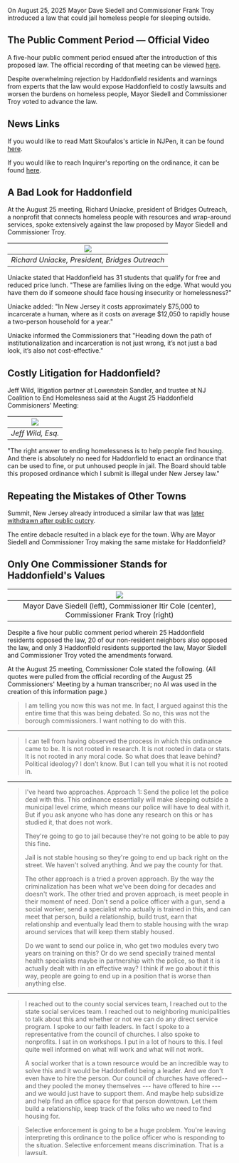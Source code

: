 On August 25, 2025 Mayor Dave Siedell and Commissioner Frank Troy introduced a law that could jail homeless people for sleeping outside. 

## The Public Comment Period — Official Video

A five-hour public comment period ensued after the introduction of this proposed law. The official recording of that meeting can be viewed [here](https://www.youtube.com/watch?v=SjO2hV16Anc&ab_channel=BoroughofHaddonfield).

Despite overwhelming rejection by Haddonfield residents and warnings from experts that the law would expose Haddonfield to costly lawsuits and worsen the burdens on homeless people, Mayor Siedell and Commissioner Troy voted to advance the law.

## News Links

If you would like to read Matt Skoufalos's article in NJPen, it can be found [here](https://www.njpen.com/haddonfield-advances-anti-homelessness-ordinance-over-objections-of-packed-forum/).

If you would like to reach Inquirer's reporting on the ordinance, it can be found [here](https://www.inquirer.com/crime/haddonfield-homeless-outdoor-sleeping-ban-20250827.html).

## A Bad Look for Haddonfield

At the August 25 meeting, Richard Uniacke, president of Bridges Outreach, a nonprofit that connects homeless people with resources and wrap-around services, spoke extensively against the law proposed by Mayor Siedell and Commissioner Troy.

| ![](uniacke.png) |
|:--:|
| *Richard Uniacke, President, Bridges Outreach* |

Uniacke stated that Haddonfield has 31 students that qualify for free and reduced price lunch. "These are families living on the edge. What would you have them do if someone should face housing insecurity or homelessness?"

Uniacke added: "In New Jersey it costs approximately $75,000 to incarcerate a human, where as it costs on average $12,050 to rapidly house a two-person household for a year."

Uniacke informed the Commissioners that "Heading down the path of institutionalization and incarceration is not just wrong, it’s not just a bad look, it’s also not cost-effective."

## Costly Litigation for Haddonfield?

Jeff Wild, litigation partner at Lowenstein Sandler, and trustee at NJ Coalition to End Homelesness said at the Augst 25 Haddonfield Commisioners’ Meeting:

| ![](wild.png) |
|:--:|
| *Jeff Wild, Esq.* |

"The right answer to ending homelessness is to help people find housing. And there is absolutely no need for Haddonfield to enact an ordinance that can be used to fine, or put unhoused people in jail. The Board should table this proposed ordinance which I submit is illegal under New Jersey law."

## Repeating the Mistakes of Other Towns

Summit, New Jersey already introduced a similar law that was [later withdrawn after public outcry](https://gothamist.com/news/wealthy-nj-city-rethinks-law-that-could-jail-homeless-people-after-public-outcry).

The entire debacle resulted in a black eye for the town. Why are Mayor Siedell and Commissioner Troy making the same mistake for Haddonfield?

## Only One Commissioner Stands for Haddonfield's Values

| ![](haddonfield_commissioners.png) |
|:--:|
| Mayor Dave Siedell (left), Commissioner Itir Cole (center), Commissioner Frank Troy (right) |

Despite a five hour public comment period wherein 25 Haddonfield residents opposed the law, 20 of our non-resident neighbors also opposed the law, and only 3 Haddonfield residents supported the law, Mayor Siedell and Commissioner Troy voted the amendments forward. 

At the August 25 meeting, Commissioner Cole stated the following. (All quotes were pulled from the official recording of the August 25 Commissioners' Meeting by a human transcriber; no AI was used in the creation of this information page.)

> I am telling you now this was not me. In fact, I argued against this the entire time that this was being debated. So no, this was not the borough commissioners. I want nothing to do with this.

---

> I can tell from having observed the process in which this ordinance came to be. It is not rooted in research. It is not rooted in data or stats. It is not rooted in any moral code. So what does that leave behind? Political ideology? I don't know. But I can tell you what it is not rooted in.

---

> I've heard two approaches. Approach 1: Send the police let the police deal with this. This ordinance essentially will make sleeping outside a municipal level crime, which means our police will have to deal with it. But if you ask anyone who has done any research on this or has studied it, that does not work.
>
> They're going to go to jail because they're not going to be able to pay this fine.
>
> Jail is not stable housing so they're going to end up back right on the street. We haven't solved anything. And we pay the county for that.
>
> The other approach is a tried a proven approach. By the way the criminalization has been what we've been doing for decades and doesn't work. The other tried and proven approach, is meet people in their moment of need. Don't send a police officer with a gun, send a social worker, send a specialist who actually is trained in this, and can meet that person, build a relationship, build trust, earn that relationship and eventually lead them to stable housing with the wrap around services that will keep them stably housed. 
>
> Do we want to send our police in, who get two modules every two years on training on this? Or do we send specially trained mental health specialists maybe in partnership with the police, so that it is actually dealt with in an effective way? I think if we go about it this way, people are going to end up in a position that is worse than anything else.

---

> I reached out to the county social services team, I reached out to the state social services team. I reached out to neighboring municipalities to talk about this and whether or not we can do any direct service program. I spoke to our faith leaders. In fact I spoke to a representative from the council of churches. I also spoke to nonprofits. I sat in on workshops. I put in a lot of hours to this. I feel quite well informed on what will work and what will not work. 
> 
> A social worker that is a town resource would be an incredible way to solve this and it would be Haddonfield being a leader. And we don't even have to hire the person. Our council of churches have offered-- and they pooled the money themselves --- have offered to hire --- and we would just have to support them. And maybe help subsidize and help find an office space for that person downtown. Let them build a relationship, keep track of the folks who we need to find housing for.

> Selective enforcement is going to be a huge problem. You're leaving interpreting this ordinance to the police officer who is responding to the situation. Selective enforcement means discrimination. That is a lawsuit.
